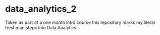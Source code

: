 # data_analytics_2

Taken as part of a one month intro course this repository marks my literal freshman steps into Data Analytics.
